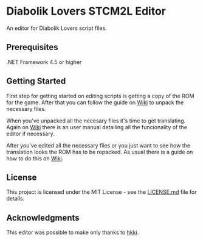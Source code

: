 # Diabolik Lovers STCM2L Editor
An editor for Diabolik Lovers script files.

## Prerequisites
.NET Framework 4.5 or higher

## Getting Started
First step for getting started on editing scripts is getting a copy of the ROM for the game.
After that you can follow the guide on [Wiki](https://github.com/kubo25/Diabolik-Lovers-STCM2L-Editor/wiki/Unpacking-the-ROM) to unpack the necessary files.

When you've unpacked all the necesary files it's time to get translating. Again on [Wiki](https://github.com/kubo25/Diabolik-Lovers-STCM2L-Editor/wiki/Using-the-editor) there is an user manual detailing all the funcionality of the editor if necessary.

After you've edited all the necessary files or you just want to see how the translation looks the ROM has to be repacked. As usual there is a guide on how to do this on [Wiki](https://github.com/kubo25/Diabolik-Lovers-STCM2L-Editor/wiki/Repacking-the-ROM).

## License
This project is licensed under the MIT License - see the [LICENSE.md](LICENSE.md) file for details.

## Acknowledgments
This editor was possible to make only thanks to [hkki](https://github.com/lnz/hkki).
